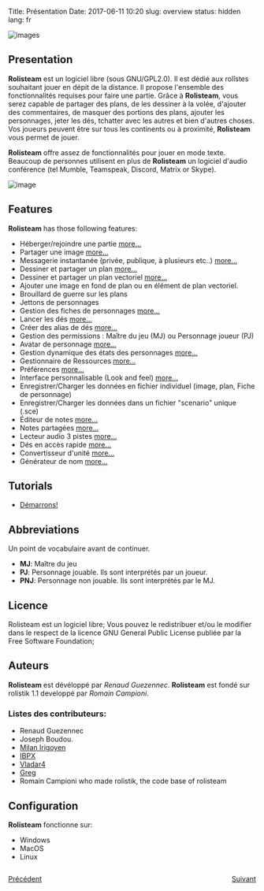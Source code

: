 Title: Présentation
Date: 2017-06-11 10:20
slug: overview
status: hidden
lang: fr

![images]({static}/images/logo_rolisteam.png)

## Presentation

**Rolisteam** est un logiciel libre (sous GNU/GPL2.0). Il est dédié aux rolîstes souhaitant jouer en dépit de la distance.
Il propose l'ensemble des fonctionnalités requises pour faire une partie.
Grâce à **Rolisteam**, vous serez capable de partager des plans, de les dessiner à la volée, d'ajouter des commentaires, de masquer des portions des plans, ajouter les personnages, jeter les dés, tchatter avec les autres et bien d'autres choses.
Vos joueurs peuvent être sur tous les continents ou à proximité, **Rolisteam** vous permet de jouer.

**Rolisteam** offre assez de fonctionnalités pour jouer en mode texte.
Beaucoup de personnes utilisent en plus de **Rolisteam** un logiciel d'audio conférence (tel Mumble, Teamspeak, Discord, Matrix or Skype).

![image]({static}/images/charactersheet2.jpg)

## Features

**Rolisteam** has those following features:

-   Héberger/rejoindre une partie [more…]({filename}03_firststeps.md)
-   Partager une image [more…]({filename}15_images.md)
-   Messagerie instantanée (privée, publique, à plusieurs etc..) [more…]({filename}09_chat.md)
-   Dessiner et partager un plan [more…]({filename}16_maps.md)
-   Dessiner et partager un plan vectoriel [more…]({filename}17_VectorialMap.md)
-   Ajouter une image en fond de plan ou en élément de plan vectoriel.
-   Brouillard de guerre sur les plans
-   Jettons de personnages
-   Gestion des fiches de personnages [more…]({filename}20_charactersheet.md)
-   Lancer les dés [more…]({filename}21_dice_roller.md)
-   Créer des alias de dés [more…]({filename}22_preferences.md)
-   Gestion des permissions : Maître du jeu (MJ) ou Personnage joueur (PJ)
-   Avatar de personnage [more…]({filename}08_connected_players.md)
-   Gestion dynamique des états des personnages [more…]({filename}22_preferences.md)
-   Gestionnaire de Ressources [more…]({filename}10_resources.md)
-   Préférences [more…]({filename}22_preferences.md)
-   Interface personnalisable (Look and feel) [more…]({filename}23_look_and_feel.md)
-   Enregistrer/Charger les données en fichier individuel (image, plan, Fiche de personnage)
-   Enregistrer/Charger les données dans un fichier "scenario" unique (.sce)
-   Éditeur de notes [more…]({filename}18_minutes_editor.md)
-   Notes partagées [more…]({filename}19_sharedNotes.md)
-   Lecteur audio 3 pistes [more…]({filename}14_music.md)
-   Dés en accès rapide [more…]({filename}13_dicebookmark.md)
-   Convertisseur d'unité [more…]({filename}12_unitConverter.md)
-   Générateur de nom [more…]({filename}11_namegenerator.md)

## Tutorials
*   [Démarrons!](http://www.rolisteam.org/tutorial01.html)


## Abbreviations

Un point de vocabulaire avant de continuer.

-   **MJ**: Maître du jeu
-   **PJ**: Personnage jouable. Ils sont interprétés par un joueur.
-   **PNJ**: Personnage non jouable. Ils sont interprétés par le MJ.

## Licence

Rolisteam est un logiciel libre; Vous pouvez le redistribuer et/ou
le modifier dans le respect de la licence GNU General Public License publiée par la Free Software Foundation;

## Auteurs

**Rolisteam** est dévéloppé par *Renaud Guezennec*.
**Rolisteam** est fondé sur rolistik 1.1 developpé par *Romain Campioni*.

### Listes des contributeurs:

-   Renaud Guezennec
-   Joseph Boudou.
-   [Milan Irigoyen](https://github.com/m-irigoyen)
-   [IBPX](https://github.com/IBPX)
-   [Vladar4](https://github.com/Vladar4)
-   [Greg](https://github.com/g76r)
-   Romain Campioni who made rolistik, the code base of rolisteam


## Configuration

**Rolisteam** fonctionne sur:

-   Windows
-   MacOS
-   Linux


<p style="text-align: left; width:49%; display: inline-block;"><a href="/fr">Précédent</a></p>
<p style="text-align: right; width:50%;  display: inline-block;"><a href="/fr/install.html">Suivant</a></p>
